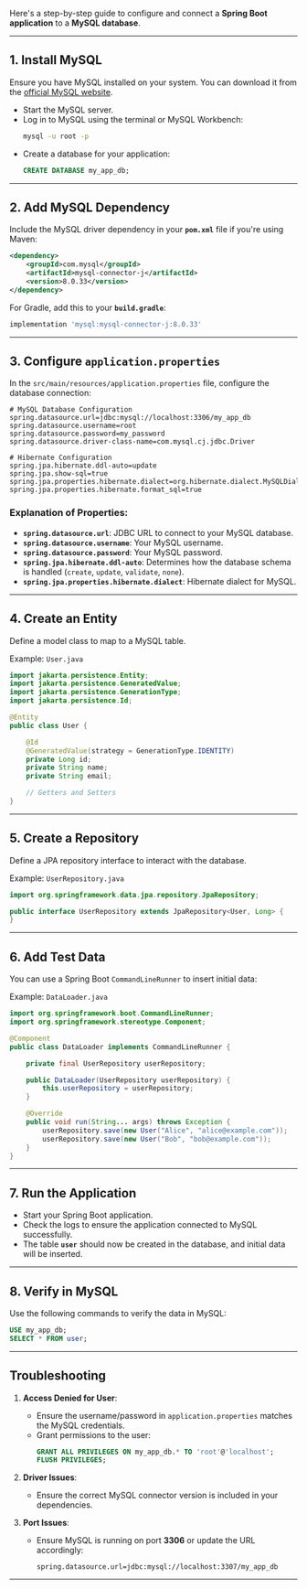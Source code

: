 Here's a step-by-step guide to configure and connect a **Spring Boot application** to a **MySQL database**.

---

## **1. Install MySQL**
Ensure you have MySQL installed on your system. You can download it from the [official MySQL website](https://dev.mysql.com/downloads/).

- Start the MySQL server.
- Log in to MySQL using the terminal or MySQL Workbench:
  ```bash
  mysql -u root -p
  ```
- Create a database for your application:
  ```sql
  CREATE DATABASE my_app_db;
  ```

---

## **2. Add MySQL Dependency**
Include the MySQL driver dependency in your **`pom.xml`** file if you're using Maven:
```xml
<dependency>
    <groupId>com.mysql</groupId>
    <artifactId>mysql-connector-j</artifactId>
    <version>8.0.33</version>
</dependency>
```

For Gradle, add this to your **`build.gradle`**:
```gradle
implementation 'mysql:mysql-connector-j:8.0.33'
```

---

## **3. Configure `application.properties`**
In the `src/main/resources/application.properties` file, configure the database connection:
```properties
# MySQL Database Configuration
spring.datasource.url=jdbc:mysql://localhost:3306/my_app_db
spring.datasource.username=root
spring.datasource.password=my_password
spring.datasource.driver-class-name=com.mysql.cj.jdbc.Driver

# Hibernate Configuration
spring.jpa.hibernate.ddl-auto=update
spring.jpa.show-sql=true
spring.jpa.properties.hibernate.dialect=org.hibernate.dialect.MySQLDialect
spring.jpa.properties.hibernate.format_sql=true
```

### Explanation of Properties:
- **`spring.datasource.url`**: JDBC URL to connect to your MySQL database.
- **`spring.datasource.username`**: Your MySQL username.
- **`spring.datasource.password`**: Your MySQL password.
- **`spring.jpa.hibernate.ddl-auto`**: Determines how the database schema is handled (`create`, `update`, `validate`, `none`).
- **`spring.jpa.properties.hibernate.dialect`**: Hibernate dialect for MySQL.

---

## **4. Create an Entity**
Define a model class to map to a MySQL table.

Example: `User.java`
```java
import jakarta.persistence.Entity;
import jakarta.persistence.GeneratedValue;
import jakarta.persistence.GenerationType;
import jakarta.persistence.Id;

@Entity
public class User {

    @Id
    @GeneratedValue(strategy = GenerationType.IDENTITY)
    private Long id;
    private String name;
    private String email;

    // Getters and Setters
}
```

---

## **5. Create a Repository**
Define a JPA repository interface to interact with the database.

Example: `UserRepository.java`
```java
import org.springframework.data.jpa.repository.JpaRepository;

public interface UserRepository extends JpaRepository<User, Long> {
}
```

---

## **6. Add Test Data**
You can use a Spring Boot `CommandLineRunner` to insert initial data:

Example: `DataLoader.java`
```java
import org.springframework.boot.CommandLineRunner;
import org.springframework.stereotype.Component;

@Component
public class DataLoader implements CommandLineRunner {

    private final UserRepository userRepository;

    public DataLoader(UserRepository userRepository) {
        this.userRepository = userRepository;
    }

    @Override
    public void run(String... args) throws Exception {
        userRepository.save(new User("Alice", "alice@example.com"));
        userRepository.save(new User("Bob", "bob@example.com"));
    }
}
```

---

## **7. Run the Application**
- Start your Spring Boot application.
- Check the logs to ensure the application connected to MySQL successfully.
- The table **`user`** should now be created in the database, and initial data will be inserted.

---

## **8. Verify in MySQL**
Use the following commands to verify the data in MySQL:
```sql
USE my_app_db;
SELECT * FROM user;
```

---

## **Troubleshooting**
1. **Access Denied for User**: 
   - Ensure the username/password in `application.properties` matches the MySQL credentials.
   - Grant permissions to the user:
     ```sql
     GRANT ALL PRIVILEGES ON my_app_db.* TO 'root'@'localhost';
     FLUSH PRIVILEGES;
     ```

2. **Driver Issues**: 
   - Ensure the correct MySQL connector version is included in your dependencies.

3. **Port Issues**:
   - Ensure MySQL is running on port **3306** or update the URL accordingly:
     ```properties
     spring.datasource.url=jdbc:mysql://localhost:3307/my_app_db
     ```

---
